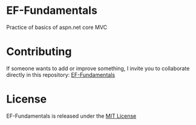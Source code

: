 # EF-Fundamentals

Practice of basics of aspn.net core MVC

# Contributing
If someone wants to add or improve something, I invite you to collaborate directly in this repository: [EF-Fundamentals](https://github.com/jgarrone82/EF_Fundamentals)

# License
EF-Fundamentals is released under the [MIT License](https://opensource.org/licenses/MIT)